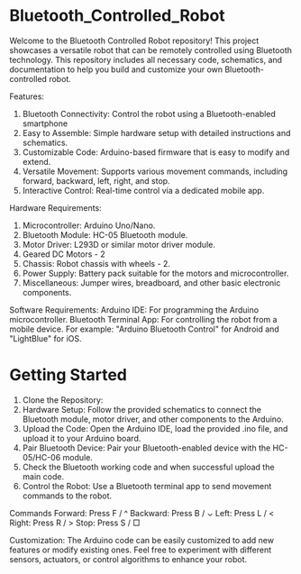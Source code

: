 # Bluetooth_Controlled_Robot 

Welcome to the Bluetooth Controlled Robot repository! This project showcases a versatile robot that can be remotely controlled using Bluetooth technology. This repository includes all necessary code, schematics, and documentation to help you build and customize your own Bluetooth-controlled robot. 

Features: 
  1. Bluetooth Connectivity: Control the robot using a Bluetooth-enabled smartphone 
  2. Easy to Assemble: Simple hardware setup with detailed instructions and schematics.
  3. Customizable Code: Arduino-based firmware that is easy to modify and extend.
  4. Versatile Movement: Supports various movement commands, including forward, backward, left, right, and stop.
  5. Interactive Control: Real-time control via a dedicated mobile app.

Hardware Requirements: 
  1. Microcontroller: Arduino Uno/Nano.
  2. Bluetooth Module: HC-05 Bluetooth module.
  3. Motor Driver: L293D or similar motor driver module.
  4. Geared DC Motors - 2
  5. Chassis: Robot chassis  with wheels - 2.
  6. Power Supply: Battery pack suitable for the motors and microcontroller.
  7. Miscellaneous: Jumper wires, breadboard, and other basic electronic components.

Software Requirements:
Arduino IDE: For programming the Arduino microcontroller.
Bluetooth Terminal App: For controlling the robot from a mobile device. For example: "Arduino Bluetooth Control" for Android and "LightBlue" for iOS.


# Getting Started
  1. Clone the Repository:
  2. Hardware Setup: Follow the provided schematics to connect the Bluetooth module, motor driver, and other components to the Arduino.
  3. Upload the Code: Open the Arduino IDE, load the provided .ino file, and upload it to your Arduino board.
  4. Pair Bluetooth Device: Pair your Bluetooth-enabled device with the HC-05/HC-06 module.
  5. Check the Bluetooth working code and when successful upload the main code.
  6. Control the Robot: Use a Bluetooth terminal app to send movement commands to the robot.

Commands
Forward: Press F / ^
Backward: Press B / ⌄
Left: Press L / <
Right: Press R / >
Stop: Press S / □

Customization:
The Arduino code can be easily customized to add new features or modify existing ones. Feel free to experiment with different sensors, actuators, or control algorithms to enhance your robot.
